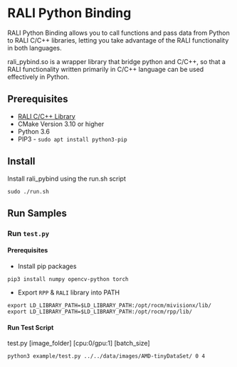 # RALI Python Binding

RALI Python Binding allows you to call functions and pass data from Python to RALI C/C++ libraries, 
letting you take advantage of the RALI functionality in both languages. 

rali_pybind.so is a wrapper library that bridge python and C/C++, so that a RALI functionality 
written primarily in C/C++ language can be used effectively in Python.

## Prerequisites
* [RALI C/C++ Library](../rali#prerequisites)
* CMake Version 3.10 or higher
* Python 3.6 
* PIP3 - `sudo apt install python3-pip`

## Install 
Install rali_pybind using the run.sh script
```
sudo ./run.sh
```

## Run Samples

### Run `test.py`

#### Prerequisites

* Install pip packages
````
pip3 install numpy opencv-python torch
````

* Export `RPP` & `RALI` library into PATH
```
export LD_LIBRARY_PATH=$LD_LIBRARY_PATH:/opt/rocm/mivisionx/lib/
export LD_LIBRARY_PATH=$LD_LIBRARY_PATH:/opt/rocm/rpp/lib/
```
#### Run Test Script

test.py [image_folder] [cpu:0/gpu:1] [batch_size]

```
python3 example/test.py ../../data/images/AMD-tinyDataSet/ 0 4
```
